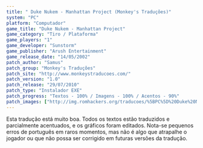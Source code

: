 ```yaml
---
title: " Duke Nukem - Manhattan Project (Monkey's Traduções)"
system: "PC"
platform: "Computador"
game_title: "Duke Nukem - Manhattan Project"
game_category: "Tiro / Plataforma"
game_players: "1"
game_developer: "Sunstorm"
game_publisher: "Arush Entertainment"
game_release_date: "14/05/2002"
patch_author: "Samus"
patch_group: "Monkey's Traduções"
patch_site: "http://www.monkeystraducoes.com/"
patch_version: "1.0"
patch_release: "29/07/2010"
patch_type: "Instalador EXE"
patch_progress: "Textos - 100% / Imagens - 100% / Acentos - 90%"
patch_images: ["http://img.romhackers.org/traducoes/%5BPC%5D%20Duke%20Nukem%20-%20Manhattan%20Project%20-%20Monkey's%20Tradu%C3%A7%C3%B5es%20-%201.jpg","http://img.romhackers.org/traducoes/%5BPC%5D%20Duke%20Nukem%20-%20Manhattan%20Project%20-%20Monkey's%20Tradu%C3%A7%C3%B5es%20-%202.jpg","http://img.romhackers.org/traducoes/%5BPC%5D%20Duke%20Nukem%20-%20Manhattan%20Project%20-%20Monkey's%20Tradu%C3%A7%C3%B5es%20-%203.jpg"]
---
```

Esta tradução está muito boa. Todos os textos estão traduzidos e parcialmente acentuados, e os gráficos foram editados. Nota-se pequenos erros de português em raros momentos, mas não é algo que atrapalhe o jogador ou que não possa ser corrigido em futuras versões da tradução.
